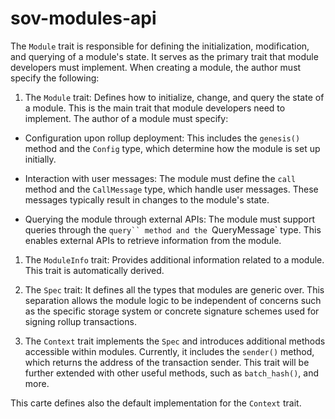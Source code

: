# sov-modules-api

The `Module` trait is responsible for defining the initialization, modification, and querying of a module's state. It serves as the primary trait that module developers must implement. When creating a module, the author must specify the following:

1. The `Module` trait: Defines how to initialize, change, and query the state of a module. This is the main trait that module developers need to implement. The author of a module must specify:

- Configuration upon rollup deployment: This includes the `genesis()` method and the `Config` type, which determine how the module is set up initially.

- Interaction with user messages: The module must define the `call` method and the `CallMessage` type, which handle user messages. These messages typically result in changes to the module's state.

- Querying the module through external APIs: The module must support queries through the `query`` method and the `QueryMessage` type. This enables external APIs to retrieve information from the module.

1. The `ModuleInfo` trait: Provides additional information related to a module. This trait is automatically derived.

1. The `Spec` trait: It defines all the types that modules are generic over. This separation allows the module logic to be independent of concerns such as the specific storage system or concrete signature schemes used for signing rollup transactions. 

1. The `Context` trait implements the `Spec`  and introduces additional methods accessible within modules. Currently, it includes the `sender()` method, which returns the address of the transaction sender. This trait will be further extended with other useful methods, such as `batch_hash()`, and more.

This carte defines also the default implementation for the `Context` trait.


